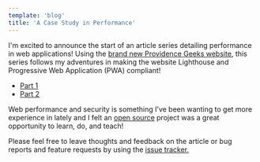 ```yaml
---
template: 'blog'
title: 'A Case Study in Performance'
---
```

  
<app-blog-post 
  title='A Case Study in Performance' 
  date='01.24.2018' 
  image="/assets/blog-post-images/pwa-lighthouse.png">
        
  <div>
    <p>I&apos;m excited to announce the start of an article series detailing performance in web applications! Using the <a href="https://www.pvdgeeks.org/" target="_blank" rel="noopener" @onclick="captureOutboundLink('https://www.pvdgeeks.org/'); return false;">brand new Providence Geeks website</a>, this series follows my adventures in making the website Lighthouse and Progressive Web Application (PWA) compliant!</p>  
    <ul>
      <li>
        <a href="https://medium.com/@thegreenhouseio/a-pwa-for-pvd-geeks-a-case-study-in-performance-and-progressive-web-applications-pt-1-e8cc5c1d0f0a" target="_blank" rel="noopener" @onclick="captureOutboundLink('https://medium.com/@thegreenhouseio/a-pwa-for-pvd-geeks-a-case-study-in-performance-and-progressive-web-applications-pt-1-e8cc5c1d0f0a'); return false;">Part 1</a>
      </li>
      <li>
        <a href="https://medium.com/@thegreenhouseio/a-pwa-for-providence-geeks-a-case-study-in-performance-pt-2-4ba811b7be7" target="_blank" rel="noopener" @onclick="captureOutboundLink('https://medium.com/@thegreenhouseio/a-pwa-for-providence-geeks-a-case-study-in-performance-pt-2-4ba811b7be7'); return false;">Part 2</a>
      </li>
    </ul>
    <p>Web performance and security is something I’ve been wanting to get more experience in lately and I felt an <a href="https://github.com/ProvidenceGeeks" target="_blank" rel="noopener" @onclick="captureOutboundLink('https://github.com/ProvidenceGeeks'); return false;">open source</a> project was a great opportunity to learn, do, and teach!</p>
    <p>Please feel free to leave thoughts and feedback on the article or bug reports and feature requests by using the <a href="https://github.com/ProvidenceGeeks/website-frontend/issues" target="_blank" rel="noopener" @onclick="captureOutboundLink('https://github.com/ProvidenceGeeks/website-frontend/issues'); return false;"> issue tracker.</a></p>
  </div>
</app-blog-post>